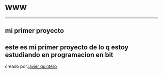 # www

---
## mi primer proyecto
este es mi primer proyecto de lo q estoy estudiando en programacion en bit
---
creado por:[javier quintero](https://github.com/JAVILEON1989/www)